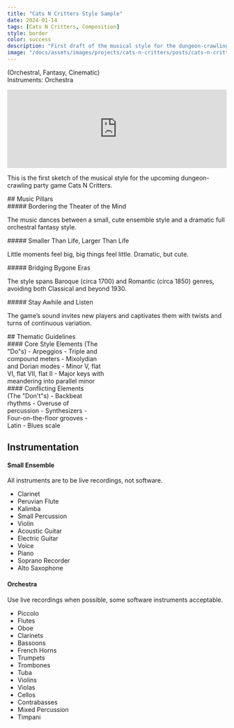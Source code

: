 ```yaml
---
title: "Cats N Critters Style Sample"
date: 2024-01-14
tags: [Cats N Critters, Composition]
style: border
color: success
description: "First draft of the musical style for the dungeon-crawling party game Cats N Critters."
image: "/docs/assets/images/projects/cats-n-critters/posts/cats-n-critters-stylesamplepost.png"
---
```


(Orchestral, Fantasy, Cinematic)\
Instruments: Orchestra
<iframe width="100%" height="180" scrolling="no" frameborder="no" allow="autoplay" src="https://w.soundcloud.com/player/?url=https%3A//api.soundcloud.com/tracks/1717886721%3Fsecret_token%3Ds-HJmRxpsSAaL&color=%235183ab&auto_play=false&hide_related=false&show_comments=true&show_user=true&show_reposts=false&show_teaser=true"></iframe>

This is the first sketch of the musical style for the upcoming dungeon-crawling party game Cats N Critters.

<div class="row" markdown="1">
## Music Pillars
<div class="row" markdown="1">
<div class="col" markdown="1">
##### Bordering the Theater of the Mind
 
The music dances between a small, cute ensemble style and a dramatic full orchestral fantasy style.
</div>

<div class="col" markdown="1">
##### Smaller Than Life, Larger Than Life

Little moments feel big, big things feel little. Dramatic, but cute. 
</div>

<div class="col" markdown="1">
##### Bridging Bygone Eras

The style spans Baroque (circa 1700) and Romantic (circa 1850) genres, avoiding both Classical and beyond 1930.
</div>

<div class="col" markdown="1">
##### Stay Awhile and Listen

The game’s sound invites new players and captivates them with twists and turns of continuous variation.
</div>
</div>
</div>

<div class="row" markdown="1">
## Thematic Guidelines
<div class="row" markdown="1">
<div class="col" markdown="1" style="min-width:45%; max-width:45%;">
#### Core Style Elements (The "Do"s)
-	Arpeggios
-	Triple and compound meters
-	Mixolydian and Dorian modes
-	Minor V, flat VI, flat VII, flat II
-	Major keys with meandering into parallel minor
</div>

<div class="col" markdown="1" style="min-width:15%; max-width:15%;">
</div>

<div class="col" markdown="1" style="min-width:40%; max-width:40%;">
#### Conflicting Elements (The "Don't"s)
-	Backbeat rhythms
-	Overuse of percussion
-	Synthesizers
-	Four-on-the-floor grooves
-	Latin
-	Blues scale
</div>

</div>
</div>

## Instrumentation
#### Small Ensemble
All instruments are to be live recordings, not software. 
-	Clarinet
-	Peruvian Flute
-	Kalimba
-	Small Percussion
-	Violin
-	Acoustic Guitar
-	Electric Guitar
-	Voice
-	Piano
-	Soprano Recorder
-	Alto Saxophone

#### Orchestra
Use live recordings when possible, some software instruments acceptable.
-	Piccolo
-	Flutes
-	Oboe
-	Clarinets
-	Bassoons
-	French Horns
-	Trumpets
-	Trombones
-	Tuba
-	Violins
-	Violas
-	Cellos
-	Contrabasses
-	Mixed Percussion
-	Timpani

